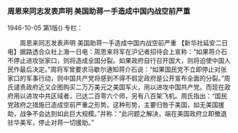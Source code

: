 ### 周恩来同志发表声明  美国助蒋一手造成中国内战空前严重

1946-10-05
第1版()
专栏：

　　周恩来同志发表声明
    美国助蒋一手造成中国内战空前严重
    【新华社延安二日电】据路透合众社上海一日电：周恩来将军在沪记者招待会上宣称：“如果蒋介石不停止进攻张家口，则将造成全国分裂。如果政府自行召开国大，则将迫使中国人民作最后决定。”周将军曾要求马歇尔通知蒋介石说：“如果国民党不立即停止对张家口的军事行动，则中国共产党将感到不得不假定政府是公开宣布全面的分裂。”周氏谴责政府近又企图购买二万万美元之美国军火，用以进攻中国共产党。而现在政府用以进攻中共区域者，已达二百零六个师，另有八百架飞机。周氏指出：“国民党政府之措施已造成空前严重之形势。这种形势，主要归咎于美国，如无美国援助，战争不会达到如此巨大规模。”并称：“此问题之解决，端在美国政府立即撤退驻华美军，停止对蒋一切援助。”
